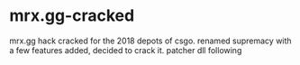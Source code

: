 # mrx.gg-cracked

mrx.gg hack cracked for the 2018 depots of csgo.
renamed supremacy with a few features added, decided to crack it.
patcher dll following
